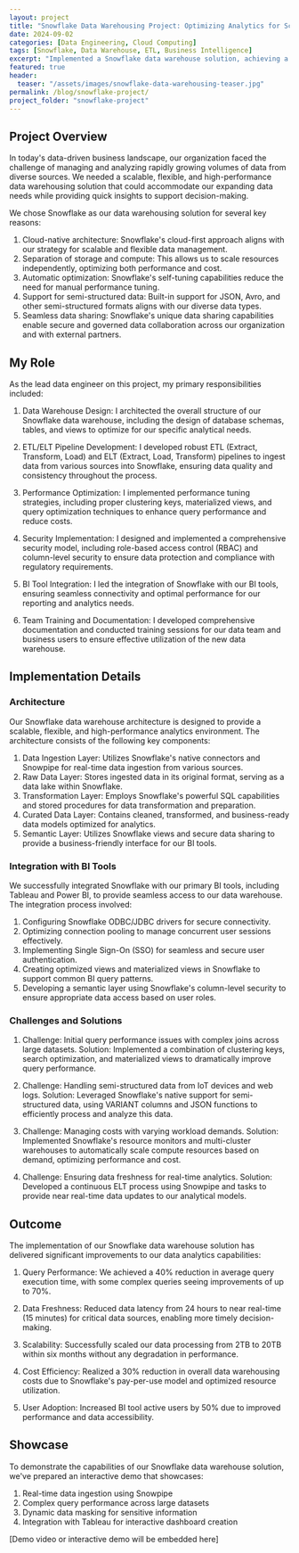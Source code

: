 ```yaml
---
layout: project
title: "Snowflake Data Warehousing Project: Optimizing Analytics for Scale"
date: 2024-09-02
categories: [Data Engineering, Cloud Computing]
tags: [Snowflake, Data Warehouse, ETL, Business Intelligence]
excerpt: "Implemented a Snowflake data warehouse solution, achieving a 40% reduction in query times and enabling real-time analytics across diverse data sources for a rapidly growing e-commerce company."
featured: true
header:
  teaser: "/assets/images/snowflake-data-warehousing-teaser.jpg"
permalink: /blog/snowflake-project/
project_folder: "snowflake-project"
---
```


## Project Overview

In today's data-driven business landscape, our organization faced the challenge of managing and analyzing rapidly growing volumes of data from diverse sources. We needed a scalable, flexible, and high-performance data warehousing solution that could accommodate our expanding data needs while providing quick insights to support decision-making.

We chose Snowflake as our data warehousing solution for several key reasons:

1. Cloud-native architecture: Snowflake's cloud-first approach aligns with our strategy for scalable and flexible data management.
2. Separation of storage and compute: This allows us to scale resources independently, optimizing both performance and cost.
3. Automatic optimization: Snowflake's self-tuning capabilities reduce the need for manual performance tuning.
4. Support for semi-structured data: Built-in support for JSON, Avro, and other semi-structured formats aligns with our diverse data types.
5. Seamless data sharing: Snowflake's unique data sharing capabilities enable secure and governed data collaboration across our organization and with external partners.

## My Role

As the lead data engineer on this project, my primary responsibilities included:

1. Data Warehouse Design: I architected the overall structure of our Snowflake data warehouse, including the design of database schemas, tables, and views to optimize for our specific analytical needs.

2. ETL/ELT Pipeline Development: I developed robust ETL (Extract, Transform, Load) and ELT (Extract, Load, Transform) pipelines to ingest data from various sources into Snowflake, ensuring data quality and consistency throughout the process.

3. Performance Optimization: I implemented performance tuning strategies, including proper clustering keys, materialized views, and query optimization techniques to enhance query performance and reduce costs.

4. Security Implementation: I designed and implemented a comprehensive security model, including role-based access control (RBAC) and column-level security to ensure data protection and compliance with regulatory requirements.

5. BI Tool Integration: I led the integration of Snowflake with our BI tools, ensuring seamless connectivity and optimal performance for our reporting and analytics needs.

6. Team Training and Documentation: I developed comprehensive documentation and conducted training sessions for our data team and business users to ensure effective utilization of the new data warehouse.

## Implementation Details

### Architecture

Our Snowflake data warehouse architecture is designed to provide a scalable, flexible, and high-performance analytics environment. The architecture consists of the following key components:

1. Data Ingestion Layer: Utilizes Snowflake's native connectors and Snowpipe for real-time data ingestion from various sources.
2. Raw Data Layer: Stores ingested data in its original format, serving as a data lake within Snowflake.
3. Transformation Layer: Employs Snowflake's powerful SQL capabilities and stored procedures for data transformation and preparation.
4. Curated Data Layer: Contains cleaned, transformed, and business-ready data models optimized for analytics.
5. Semantic Layer: Utilizes Snowflake views and secure data sharing to provide a business-friendly interface for our BI tools.

### Integration with BI Tools

We successfully integrated Snowflake with our primary BI tools, including Tableau and Power BI, to provide seamless access to our data warehouse. The integration process involved:

1. Configuring Snowflake ODBC/JDBC drivers for secure connectivity.
2. Optimizing connection pooling to manage concurrent user sessions effectively.
3. Implementing Single Sign-On (SSO) for seamless and secure user authentication.
4. Creating optimized views and materialized views in Snowflake to support common BI query patterns.
5. Developing a semantic layer using Snowflake's column-level security to ensure appropriate data access based on user roles.

### Challenges and Solutions

1. Challenge: Initial query performance issues with complex joins across large datasets.
   Solution: Implemented a combination of clustering keys, search optimization, and materialized views to dramatically improve query performance.

2. Challenge: Handling semi-structured data from IoT devices and web logs.
   Solution: Leveraged Snowflake's native support for semi-structured data, using VARIANT columns and JSON functions to efficiently process and analyze this data.

3. Challenge: Managing costs with varying workload demands.
   Solution: Implemented Snowflake's resource monitors and multi-cluster warehouses to automatically scale compute resources based on demand, optimizing performance and cost.

4. Challenge: Ensuring data freshness for real-time analytics.
   Solution: Developed a continuous ELT process using Snowpipe and tasks to provide near real-time data updates to our analytical models.

## Outcome

The implementation of our Snowflake data warehouse solution has delivered significant improvements to our data analytics capabilities:

1. Query Performance: We achieved a 40% reduction in average query execution time, with some complex queries seeing improvements of up to 70%.

2. Data Freshness: Reduced data latency from 24 hours to near real-time (15 minutes) for critical data sources, enabling more timely decision-making.

3. Scalability: Successfully scaled our data processing from 2TB to 20TB within six months without any degradation in performance.

4. Cost Efficiency: Realized a 30% reduction in overall data warehousing costs due to Snowflake's pay-per-use model and optimized resource utilization.

5. User Adoption: Increased BI tool active users by 50% due to improved performance and data accessibility.

## Showcase

To demonstrate the capabilities of our Snowflake data warehouse solution, we've prepared an interactive demo that showcases:

1. Real-time data ingestion using Snowpipe
2. Complex query performance across large datasets
3. Dynamic data masking for sensitive information
4. Integration with Tableau for interactive dashboard creation

[Demo video or interactive demo will be embedded here]